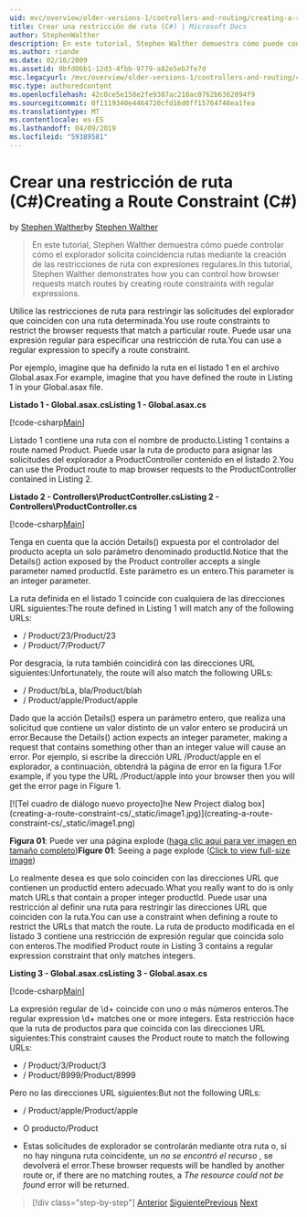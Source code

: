```yaml
---
uid: mvc/overview/older-versions-1/controllers-and-routing/creating-a-route-constraint-cs
title: Crear una restricción de ruta (C#) | Microsoft Docs
author: StephenWalther
description: En este tutorial, Stephen Walther demuestra cómo puede controlar cómo el explorador solicita coincidencia rutas mediante la creación de las restricciones de ruta con expresiones regulares.
ms.author: riande
ms.date: 02/16/2009
ms.assetid: 0bfd06b1-12d3-4fbb-9779-a82e5eb7fe7d
msc.legacyurl: /mvc/overview/older-versions-1/controllers-and-routing/creating-a-route-constraint-cs
msc.type: authoredcontent
ms.openlocfilehash: 42c0ce5e158e2fe9387ac218ac0762b6362094f9
ms.sourcegitcommit: 0f1119340e4464720cfd16d0ff15764746ea1fea
ms.translationtype: MT
ms.contentlocale: es-ES
ms.lasthandoff: 04/09/2019
ms.locfileid: "59389581"
---
```

# <a name="creating-a-route-constraint-c"></a><span data-ttu-id="1beeb-103">Crear una restricción de ruta (C#)</span><span class="sxs-lookup"><span data-stu-id="1beeb-103">Creating a Route Constraint (C#)</span></span>

<span data-ttu-id="1beeb-104">by [Stephen Walther](https://github.com/StephenWalther)</span><span class="sxs-lookup"><span data-stu-id="1beeb-104">by [Stephen Walther](https://github.com/StephenWalther)</span></span>

> <span data-ttu-id="1beeb-105">En este tutorial, Stephen Walther demuestra cómo puede controlar cómo el explorador solicita coincidencia rutas mediante la creación de las restricciones de ruta con expresiones regulares.</span><span class="sxs-lookup"><span data-stu-id="1beeb-105">In this tutorial, Stephen Walther demonstrates how you can control how browser requests match routes by creating route constraints with regular expressions.</span></span>


<span data-ttu-id="1beeb-106">Utilice las restricciones de ruta para restringir las solicitudes del explorador que coinciden con una ruta determinada.</span><span class="sxs-lookup"><span data-stu-id="1beeb-106">You use route constraints to restrict the browser requests that match a particular route.</span></span> <span data-ttu-id="1beeb-107">Puede usar una expresión regular para especificar una restricción de ruta.</span><span class="sxs-lookup"><span data-stu-id="1beeb-107">You can use a regular expression to specify a route constraint.</span></span>

<span data-ttu-id="1beeb-108">Por ejemplo, imagine que ha definido la ruta en el listado 1 en el archivo Global.asax.</span><span class="sxs-lookup"><span data-stu-id="1beeb-108">For example, imagine that you have defined the route in Listing 1 in your Global.asax file.</span></span>

**<span data-ttu-id="1beeb-109">Listado 1 - Global.asax.cs</span><span class="sxs-lookup"><span data-stu-id="1beeb-109">Listing 1 - Global.asax.cs</span></span>**

[!code-csharp[Main](creating-a-route-constraint-cs/samples/sample1.cs)]

<span data-ttu-id="1beeb-110">Listado 1 contiene una ruta con el nombre de producto.</span><span class="sxs-lookup"><span data-stu-id="1beeb-110">Listing 1 contains a route named Product.</span></span> <span data-ttu-id="1beeb-111">Puede usar la ruta de producto para asignar las solicitudes del explorador a ProductController contenido en el listado 2.</span><span class="sxs-lookup"><span data-stu-id="1beeb-111">You can use the Product route to map browser requests to the ProductController contained in Listing 2.</span></span>

**<span data-ttu-id="1beeb-112">Listado 2 - Controllers\ProductController.cs</span><span class="sxs-lookup"><span data-stu-id="1beeb-112">Listing 2 - Controllers\ProductController.cs</span></span>**

[!code-csharp[Main](creating-a-route-constraint-cs/samples/sample2.cs)]

<span data-ttu-id="1beeb-113">Tenga en cuenta que la acción Details() expuesta por el controlador del producto acepta un solo parámetro denominado productId.</span><span class="sxs-lookup"><span data-stu-id="1beeb-113">Notice that the Details() action exposed by the Product controller accepts a single parameter named productId.</span></span> <span data-ttu-id="1beeb-114">Este parámetro es un entero.</span><span class="sxs-lookup"><span data-stu-id="1beeb-114">This parameter is an integer parameter.</span></span>

<span data-ttu-id="1beeb-115">La ruta definida en el listado 1 coincide con cualquiera de las direcciones URL siguientes:</span><span class="sxs-lookup"><span data-stu-id="1beeb-115">The route defined in Listing 1 will match any of the following URLs:</span></span>

- <span data-ttu-id="1beeb-116">/ Product/23</span><span class="sxs-lookup"><span data-stu-id="1beeb-116">/Product/23</span></span>
- <span data-ttu-id="1beeb-117">/ Product/7</span><span class="sxs-lookup"><span data-stu-id="1beeb-117">/Product/7</span></span>

<span data-ttu-id="1beeb-118">Por desgracia, la ruta también coincidirá con las direcciones URL siguientes:</span><span class="sxs-lookup"><span data-stu-id="1beeb-118">Unfortunately, the route will also match the following URLs:</span></span>

- <span data-ttu-id="1beeb-119">/ Product/bLa, bla</span><span class="sxs-lookup"><span data-stu-id="1beeb-119">/Product/blah</span></span>
- <span data-ttu-id="1beeb-120">/ Product/apple</span><span class="sxs-lookup"><span data-stu-id="1beeb-120">/Product/apple</span></span>

<span data-ttu-id="1beeb-121">Dado que la acción Details() espera un parámetro entero, que realiza una solicitud que contiene un valor distinto de un valor entero se producirá un error.</span><span class="sxs-lookup"><span data-stu-id="1beeb-121">Because the Details() action expects an integer parameter, making a request that contains something other than an integer value will cause an error.</span></span> <span data-ttu-id="1beeb-122">Por ejemplo, si escribe la dirección URL /Product/apple en el explorador, a continuación, obtendrá la página de error en la figura 1.</span><span class="sxs-lookup"><span data-stu-id="1beeb-122">For example, if you type the URL /Product/apple into your browser then you will get the error page in Figure 1.</span></span>


[![T<span data-ttu-id="1beeb-123">el cuadro de diálogo nuevo proyecto]</span><span class="sxs-lookup"><span data-stu-id="1beeb-123">he New Project dialog box]</span></span>(creating-a-route-constraint-cs/_static/image1.jpg)](creating-a-route-constraint-cs/_static/image1.png)

<span data-ttu-id="1beeb-124">**Figura 01**: Puede ver una página explode ([haga clic aquí para ver imagen en tamaño completo](creating-a-route-constraint-cs/_static/image2.png))</span><span class="sxs-lookup"><span data-stu-id="1beeb-124">**Figure 01**: Seeing a page explode ([Click to view full-size image](creating-a-route-constraint-cs/_static/image2.png))</span></span>


<span data-ttu-id="1beeb-125">Lo realmente desea es que solo coinciden con las direcciones URL que contienen un productId entero adecuado.</span><span class="sxs-lookup"><span data-stu-id="1beeb-125">What you really want to do is only match URLs that contain a proper integer productId.</span></span> <span data-ttu-id="1beeb-126">Puede usar una restricción al definir una ruta para restringir las direcciones URL que coinciden con la ruta.</span><span class="sxs-lookup"><span data-stu-id="1beeb-126">You can use a constraint when defining a route to restrict the URLs that match the route.</span></span> <span data-ttu-id="1beeb-127">La ruta de producto modificada en el listado 3 contiene una restricción de expresión regular que coincida solo con enteros.</span><span class="sxs-lookup"><span data-stu-id="1beeb-127">The modified Product route in Listing 3 contains a regular expression constraint that only matches integers.</span></span>

**<span data-ttu-id="1beeb-128">Listing 3 - Global.asax.cs</span><span class="sxs-lookup"><span data-stu-id="1beeb-128">Listing 3 - Global.asax.cs</span></span>**

[!code-csharp[Main](creating-a-route-constraint-cs/samples/sample3.cs)]

<span data-ttu-id="1beeb-129">La expresión regular de \d+ coincide con uno o más números enteros.</span><span class="sxs-lookup"><span data-stu-id="1beeb-129">The regular expression \d+ matches one or more integers.</span></span> <span data-ttu-id="1beeb-130">Esta restricción hace que la ruta de productos para que coincida con las direcciones URL siguientes:</span><span class="sxs-lookup"><span data-stu-id="1beeb-130">This constraint causes the Product route to match the following URLs:</span></span>

- <span data-ttu-id="1beeb-131">/ Product/3</span><span class="sxs-lookup"><span data-stu-id="1beeb-131">/Product/3</span></span>
- <span data-ttu-id="1beeb-132">/ Product/8999</span><span class="sxs-lookup"><span data-stu-id="1beeb-132">/Product/8999</span></span>

<span data-ttu-id="1beeb-133">Pero no las direcciones URL siguientes:</span><span class="sxs-lookup"><span data-stu-id="1beeb-133">But not the following URLs:</span></span>

- <span data-ttu-id="1beeb-134">/ Product/apple</span><span class="sxs-lookup"><span data-stu-id="1beeb-134">/Product/apple</span></span>
- <span data-ttu-id="1beeb-135">O producto</span><span class="sxs-lookup"><span data-stu-id="1beeb-135">/Product</span></span>

- <span data-ttu-id="1beeb-136">Estas solicitudes de explorador se controlarán mediante otra ruta o, si no hay ninguna ruta coincidente, un *no se encontró el recurso* , se devolverá el error.</span><span class="sxs-lookup"><span data-stu-id="1beeb-136">These browser requests will be handled by another route or, if there are no matching routes, a *The resource could not be found* error will be returned.</span></span>

> [!div class="step-by-step"]
> <span data-ttu-id="1beeb-137">[Anterior](creating-custom-routes-cs.md)
> [Siguiente](creating-a-custom-route-constraint-cs.md)</span><span class="sxs-lookup"><span data-stu-id="1beeb-137">[Previous](creating-custom-routes-cs.md)
[Next](creating-a-custom-route-constraint-cs.md)</span></span>
